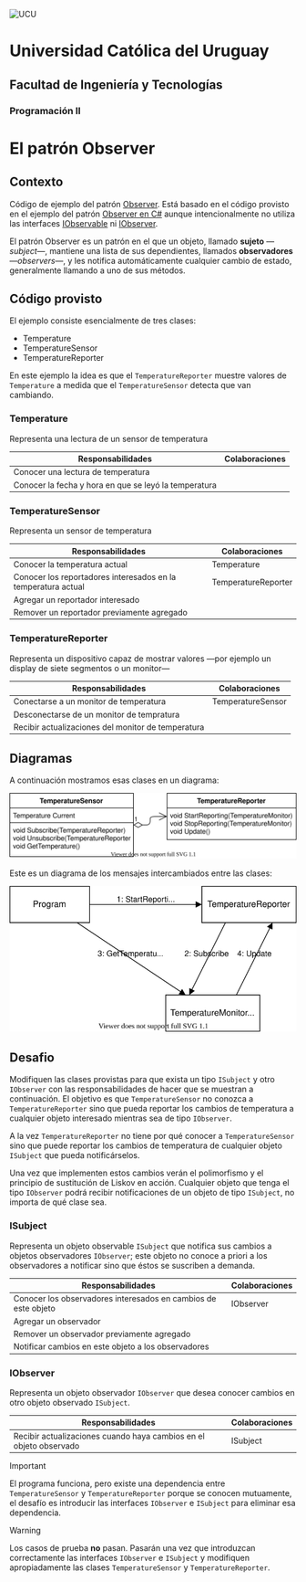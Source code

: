 <img alt="UCU" src="https://www.ucu.edu.uy/plantillas/images/logo_ucu.svg"
width="150"/>

# Universidad Católica del Uruguay

## Facultad de Ingeniería y Tecnologías

### Programación II

# El patrón Observer

## Contexto

Código de ejemplo del patrón [Observer](https://en.wikipedia.org/wiki/Observer_pattern). Está basado en el código provisto
en el ejemplo del patrón [Observer en C#](https://docs.microsoft.com/en-us/dotnet/standard/events/observer-design-pattern) aunque intencionalmente no
utiliza las interfaces [IObservable](https://learn.microsoft.com/en-us/dotnet/api/system.iobservable-1?view=net-7.0) ni [IObserver](https://learn.microsoft.com/en-us/dotnet/api/system.iobserver-1?view=net-7.0).

El patrón Observer es un patrón en el que un objeto, llamado 
**sujeto** —*subject*—, mantiene una  lista de sus dependientes, llamados 
**observadores** —*observers*—, y les notifica automáticamente cualquier 
cambio de estado, generalmente llamando a uno de sus métodos.

## Código provisto

El ejemplo consiste esencialmente de tres clases:

* Temperature
* TemperatureSensor
* TemperatureReporter

En este ejemplo la idea es que el `TemperatureReporter` muestre valores de 
`Temperature` a medida que el `TemperatureSensor` detecta que van cambiando.

### Temperature

Representa una lectura de un sensor de temperatura

| Responsabilidades | Colaboraciones |
|-------------------|----------------|
| Conocer una lectura de temperatura ||
| Conocer la fecha y hora en que se leyó la temperatura ||

### TemperatureSensor

Representa un sensor de temperatura

| Responsabilidades | Colaboraciones |
|-------------------|----------------|
| Conocer la temperatura actual | Temperature |
| Conocer los reportadores interesados en la temperatura actual | TemperatureReporter |
| Agregar un reportador interesado ||
| Remover un reportador previamente agregado ||

### TemperatureReporter

Representa un dispositivo capaz de mostrar valores —por ejemplo un display 
de siete segmentos o un monitor—

| Responsabilidades | Colaboraciones |
|-------------------|----------------|
| Conectarse a un monitor de temperatura | TemperatureSensor |
| Desconectarse de un monitor de tempratura ||
| Recibir actualizaciones del monitor de temperatura ||

## Diagramas

A continuación mostramos esas clases en un diagrama:

![Diagrama de clases](./images/Observer-Clases.svg?sanitize=true)

Este es un diagrama de los mensajes intercambiados entre las clases:

![Diagrama de interacciones](./images/Observer-Interaciones.svg?sanitize=true)

## Desafio

Modifiquen las clases provistas para que exista un tipo `ISubject` y otro
`IObserver` con las responsabilidades  de hacer que se muestran a 
continuación. El objetivo es que `TemperatureSensor` no conozca a
`TemperatureReporter` sino que pueda reportar los cambios de temperatura a 
cualquier objeto interesado mientras sea de tipo `IObserver`.

A la vez `TemperatureReporter` no tiene por qué conocer a `TemperatureSensor`
sino que puede reportar los cambios de temperatura de cualquier objeto 
`ISubject` que pueda notificárselos.

Una vez que implementen estos cambios verán el polimorfismo y el principio 
de sustitución de Liskov en acción. Cualquier objeto que tenga el tipo 
`IObserver` podrá recibir notificaciones de un objeto de tipo `ISubject`, no 
importa de qué clase sea.

### ISubject

Representa un objeto observable `ISubject` que notifica sus cambios a objetos
observadores `IObserver`; este objeto no conoce a priori a los observadores a
notificar sino que éstos se suscriben a demanda.

| Responsabilidades | Colaboraciones |
|-------------------|----------------|
| Conocer los observadores interesados en cambios de este objeto | IObserver |
| Agregar un observador ||
| Remover un observador previamente agregado ||
| Notificar cambios en este objeto a los observadores ||

### IObserver

Representa un objeto observador `IObserver` que desea conocer cambios en otro
objeto observado `ISubject`.

| Responsabilidades | Colaboraciones |
|-------------------|----------------|
| Recibir actualizaciones cuando haya cambios en el objeto observado | ISubject |

> [!IMPORTANT]
> El programa funciona, pero existe una dependencia entre 
> `TemperatureSensor` y `TemperatureReporter` porque se conocen mutuamente, el
> desafío es introducir las interfaces `IObserver` e `ISubject` para 
> eliminar esa dependencia.

> [!WARNING]
> Los casos de prueba **no** pasan. Pasarán una vez que introduzcan 
> correctamente las interfaces `IObserver` e `ISubject` y modifiquen
> apropiadamente las clases `TemperatureSensor` y `TemperatureReporter`.
